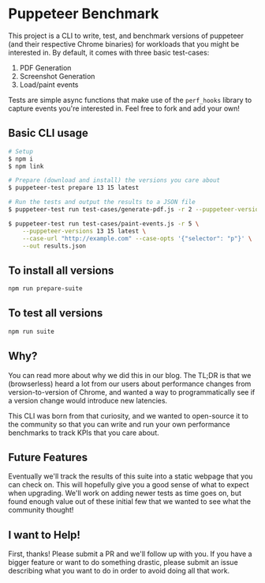 # Puppeteer Benchmark

This project is a CLI to write, test, and benchmark versions of puppeteer (and their respective Chrome binaries) for workloads that you might be interested in. By default, it comes with three basic test-cases:

1. PDF Generation
2. Screenshot Generation
3. Load/paint events

Tests are simple async functions that make use of the `perf_hooks` library to capture events you're interested in. Feel free to fork and add your own!

## Basic CLI usage

```sh
# Setup
$ npm i
$ npm link

# Prepare (download and install) the versions you care about
$ puppeteer-test prepare 13 15 latest

# Run the tests and output the results to a JSON file
$ puppeteer-test run test-cases/generate-pdf.js -r 2 --puppeteer-versions 13 15 latest --out results.json

$ puppeteer-test run test-cases/paint-events.js -r 5 \
    --puppeteer-versions 13 15 latest \
    --case-url "http://example.com" --case-opts '{"selector": "p"}' \
    --out results.json
```

## To install all versions

```sh
npm run prepare-suite
```

## To test all versions

```sh
npm run suite
```

## Why?

You can read more about why we did this in our blog. The TL;DR is that we (browserless) heard a lot from our users about performance changes from version-to-version of Chrome, and wanted a way to programmatically see if a version change would introduce new latencies.

This CLI was born from that curiosity, and we wanted to open-source it to the community so that you can write and run your own performance benchmarks to track KPIs that you care about.

## Future Features

Eventually we'll track the results of this suite into a static webpage that you can check on. This will hopefully give you a good sense of what to expect when upgrading. We'll work on adding newer tests as time goes on, but found enough value out of these initial few that we wanted to see what the community thought!

## I want to Help!
First, thanks! Please submit a PR and we'll follow up with you. If you have a bigger feature or want to do something drastic, please submit an issue describing what you want to do in order to avoid doing all that work.
